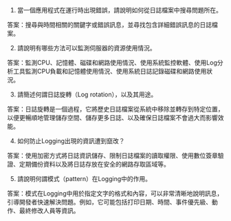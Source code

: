 

1. 當一個應用程式在運行時出現錯誤，請說明如何從日誌檔案中搜尋問題所在。

答案：搜尋與時間相關的關鍵字或錯誤訊息，並尋找包含詳細錯誤訊息的日誌檔案。

2. 請說明有哪些方法可以監測伺服器的資源使用情況。

答案：監測CPU、記憶體、磁碟和網路使用情況、使用系統監控軟體、使用Log分析工具監測CPU負載和記憶體使用情況、使用系統日誌記錄磁碟和網路使用狀況。

3. 請簡述何謂日誌旋轉（Log rotation），以及其用途。

答案：日誌旋轉是一個過程，它將歷史日誌檔案從系統中移除並轉存到特定位置，以便更暢順地管理儲存空間、儲存更多日誌、以及確保日誌檔案不會過大而影響效能。

4. 如何防止Logging出現的資訊遭到竄改？

答案：使用加密方式將日誌資訊儲存、限制日誌檔案的讀取權限、使用數位簽章驗證、定期備份資料以及將日誌存放在安全的網路存取區域等。

5. 請說明何謂模式（pattern）在Logging中的作用。

答案：模式在Logging中用於指定文字的格式和內容，可以非常清晰地說明訊息，引導開發者快速解決問題。例如，它可能包括打印日期、時間、事件優先級、動作、最終修改人員等資訊。